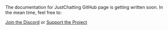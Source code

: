 The documentation for JustChatting GitHub page is getting written soon. In the mean time, feel free to:


[Join the Discord](https://discord.gg/JUHhzARJ)
or
[Support the Project](https://ko-fi.com/R5R3GIZB8)
